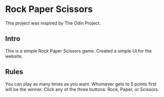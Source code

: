 <h1>Rock Paper Scissors</h1>
<p>This project was inspired by The Odin Project.</p>
<h2>Intro</h2>
<p>This is a simple Rock Paper Scissors game.
Created a simple UI for the website. </p> 
<h2>Rules</h2>
<p> You can play as many times as you want. Whomever
gets to 5 points first will be the winner.
Click any of the three buttons: Rock, Paper, or Scissors. </p>